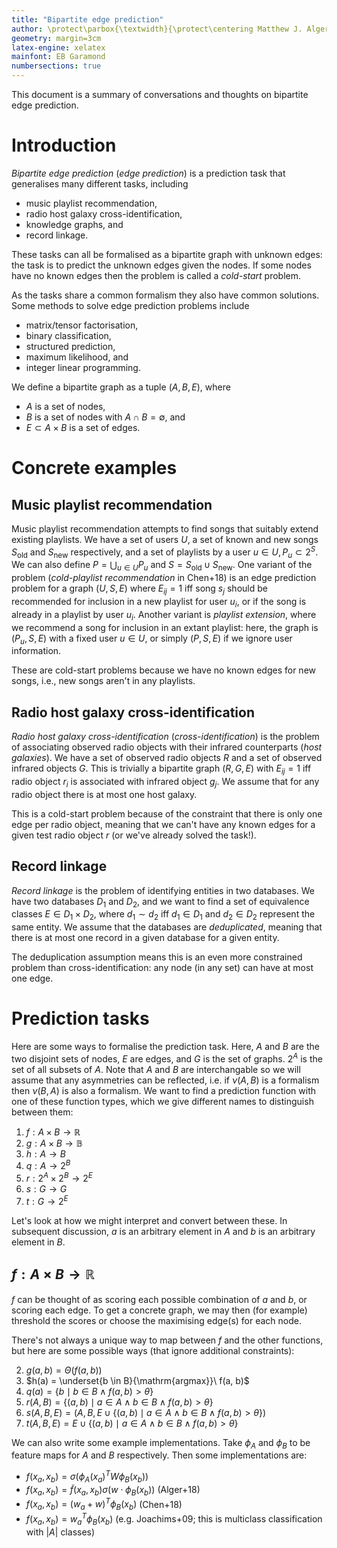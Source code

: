 ```yaml
---
title: "Bipartite edge prediction"
author: \protect\parbox{\textwidth}{\protect\centering Matthew J. Alger\\ \small Cheng Soon Ong, Dawei Chen, Angus Gruen, and Jakub L. Nabaglo}
geometry: margin=3cm
latex-engine: xelatex
mainfont: EB Garamond
numbersections: true
---
```


This document is a summary of conversations and thoughts on bipartite edge prediction.

# Introduction

*Bipartite edge prediction* (*edge prediction*) is a prediction task that generalises many different tasks, including

- music playlist recommendation,
- radio host galaxy cross-identification,
- knowledge graphs, and
- record linkage.

These tasks can all be formalised as a bipartite graph with unknown edges: the task is to predict the unknown edges given the nodes. If some nodes have no known edges then the problem is called a *cold-start* problem.

As the tasks share a common formalism they also have common solutions. Some methods to solve edge prediction problems include

- matrix/tensor factorisation,
- binary classification,
- structured prediction,
- maximum likelihood, and
- integer linear programming.

We define a bipartite graph as a tuple $(A, B, E)$, where

- $A$ is a set of nodes,
- $B$ is a set of nodes with $A \cap B = \emptyset$, and
- $E \subset A \times B$ is a set of edges.

# Concrete examples

## Music playlist recommendation

Music playlist recommendation attempts to find songs that suitably extend existing playlists. We have a set of users $U$, a set of known and new songs $S_{\mathrm{old}}$ and $S_{\mathrm{new}}$ respectively, and a set of playlists by a user $u \in U, P_u \subset 2^S$. We can also define $P = \bigcup_{u \in U} P_u$ and $S = S_{\mathrm{old}} \cup S_{\mathrm{new}}$. One variant of the problem (*cold-playlist recommendation* in Chen+18) is an edge prediction problem for a graph $(U, S, E)$ where $E_{ij} = 1$ iff song $s_j$ should be recommended for inclusion in a new playlist for user $u_i$, or if the song is already in a playlist by user $u_i$. Another variant is *playlist extension*, where we recommend a song for inclusion in an extant playlist: here, the graph is $(P_u, S, E)$ with a fixed user $u \in U$, or simply $(P, S, E)$ if we ignore user information.

These are cold-start problems because we have no known edges for new songs, i.e., new songs aren't in any playlists.

## Radio host galaxy cross-identification

*Radio host galaxy cross-identification* (*cross-identification*) is the problem of associating observed radio objects with their infrared counterparts (*host galaxies*). We have a set of observed radio objects $R$ and a set of observed infrared objects $G$. This is trivially a bipartite graph $(R, G, E)$ with $E_{ij} = 1$ iff radio object $r_i$ is associated with infrared object $g_j$. We assume that for any radio object there is at most one host galaxy.

This is a cold-start problem because of the constraint that there is only one edge per radio object, meaning that we can't have any known edges for a given test radio object $r$ (or we've already solved the task!).

## Record linkage

*Record linkage* is the problem of identifying entities in two databases. We have two databases $D_1$ and $D_2$, and we want to find a set of equivalence classes $E \in D_1 \times D_2$, where $d_1 \sim d_2$ iff $d_1 \in D_1$ and $d_2 \in D_2$ represent the same entity. We assume that the databases are *deduplicated*, meaning that there is at most one record in a given database for a given entity.

The deduplication assumption means this is an even more constrained problem than cross-identification: any node (in any set) can have at most one edge.

# Prediction tasks

Here are some ways to formalise the prediction task. Here, $A$ and $B$ are the two disjoint sets of nodes, $E$ are edges, and $G$ is the set of graphs. $2^A$ is the set of all subsets of $A$. Note that $A$ and $B$ are interchangable so we will assume that any asymmetries can be reflected, i.e. if $\nu(A, B)$ is a formalism then $\nu(B, A)$ is also a formalism. We want to find a prediction function with one of these function types, which we give different names to distinguish between them:

1. $f : A \times B \to \mathbb R$
2. $g : A \times B \to \mathbb B$
3. $h : A \to B$
4. $q : A \to 2^B$
5. $r : 2^A \times 2^B \to 2^E$
6. $s : G \to G$
7. $t : G \to 2^E$

Let's look at how we might interpret and convert between these. In subsequent discussion, $a$ is an arbitrary element in $A$ and $b$ is an arbitrary element in $B$.

## $f : A \times B \to \mathbb R$

$f$ can be thought of as scoring each possible combination of $a$ and $b$, or scoring each edge. To get a concrete graph, we may then (for example) threshold the scores or choose the maximising edge(s) for each node.

There's not always a unique way to map between $f$ and the other functions, but here are some possible ways (that ignore additional constraints):

2. $g(a, b) = \Theta(f(a, b))$
3. $h(a) = \underset{b \in B}{\mathrm{argmax}}\ f(a, b)$
4. $q(a) = \{b \mid b \in B \land f(a, b) > \theta\}$
5. $r(A, B) = \{(a, b) \mid a \in A \land b \in B \land f(a, b) > \theta\}$
6. $s(A, B, E) = (A, B, E \cup \{(a, b) \mid a \in A \land b \in B \land f(a, b) > \theta\})$
7. $t(A, B, E) = E \cup \{(a, b) \mid a \in A \land b \in B \land f(a, b) > \theta\}$

We can also write some example implementations. Take $\phi_A$ and $\phi_B$ to be feature maps for $A$ and $B$ respectively. Then some implementations are:

- $f(x_a, x_b) = \sigma(\phi_A(x_a)^T W \phi_B(x_b))$
- $f(x_a, x_b) = \tilde f(x_a, x_b) \sigma(w \cdot \phi_B(x_b))$ (Alger+18)
- $f(x_a, x_b) = (w_a + w)^T \phi_B(x_b)$ (Chen+18)
- $f(x_a, x_b) = w_a^T \phi_B(x_b)$ (e.g. Joachims+09; this is multiclass classification with $|A|$ classes)

<!-- Alger+18 formalise this as binary classification by classifying all potential host galaxies as either hosts or not hosts with a classifier $f$. The probability that a radio object $r$ and a potential host galaxy $s$ are associated is

$$
    p(r, s) = f(s) \mathcal{N}(\mathrm{separation}(r, s) \mid 0, \sigma)
$$

where $\mathrm{separation}(x, y)$ is the angular separation of objects $x$ and $y$.

Define the set of radio objects $R$ and the set of infrared galaxies $S$.
 We can then define a set of edges $\hat E = \{(r, s) \mid s \text{ is the host galaxy of } r\}$, giving a bipartite graph of cross-identifications $(R, S, E)$.

The predicted set of edges $E$ can be found from the predicted probability $p(r, s)$:

$$
E = \left\{\left(r, \underset{s \in S}{\mathrm{argmax}}\ p(r, s)\right) \mid r \in R\right\}.
$$

This is a cold-start problem because of the constraint that there is only one edge per radio object, meaning that we can't have any known edges for a given test radio object $r$ (or we've already solved the task!).

## Music playlist recommendation

*Music playlist recommendation* (Chen+18) is the problem of generating playlists for users. There are four scenarios:

- *playlist extension*, where we are given a set of newly-released songs (i.e. not in any playlist) and want to extend existing playlists;
- *playlist creation*, where we are given a user (and their existing playlists) and we want to make a new playlist for them; and
- *new user playlist creation*, where we are given a new user (with no playlists) and we want to make a new playlist for them.

These tasks are challenging because the data are sparse (most songs aren't in many playlists and most users only have a few playlists) and noisy (feature noise plus users may make random playlists). The latter three tasks are cold-start tasks.

The simplest problem is playlist extension, so we will focus on that for now. A common approach to solving playlist extension is matrix factorisation. Let $S_{\mathrm{old}}$ be the set of songs in playlists and $S_{\mathrm{new}}$ be the set of newly-released songs. Let $S = S_{\mathrm{old}} \cup S_{\mathrm{new}}$ be the set of songs and $P$ be the set of playlists. Index them arbitarily and let $s_i \in S$ and $p_i \in P$. Define the solution recommendation matrix $\hat M \in \mathbb{R}^{|S| \times |P|}$:

$$
\hat M_{ij} = \begin{cases}1 & s_i \in p_j\\0 & s_i \notin p_j\end{cases}.
$$

Define the problem matrix $M \in \mathbb{R}^{|S| \times |P|}$ as a partially-observed variant of $\hat M$, where rows corresponding to new songs are unobserved:

$$
M_{ij} = \begin{cases}\hat M_{ij} & s_i \in S_{\mathrm{old}}\\? & s_i \in S_{\mathrm{new}}\end{cases}.
$$

Define a mask $J \in \{0, 1\}^{|S| \times |P|}$ such that $J_{ij} = 0 \iff M_{ij} = ?$. Note that $\hat M \odot J = M \odot J$ where $\odot$ is the elementwise matrix product.

We assume that $M$ can be factorised into two low-rank matrices $U \in \mathbb{R}^{|S| \times k}$ and $V \in \mathbb{R}^{|P| \times k}$:

$$
M \approx UV^T.
$$

We can think of $U_i$ as the features of $s_i$ and $V_i$ as the features of $p_i$. We then seek to minimise $\mathcal{L}(U, V)$:

$$
\mathcal{L}(U, V) = ||(M - UV^T) \odot J||.
$$
-->